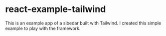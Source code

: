 # react-example-tailwind

This is an example app of a sibedar built with Tailwind. I created this simple example to play with the framework.

